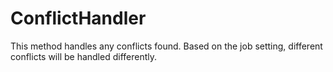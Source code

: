 # ConflictHandler #
This method handles any conflicts found. Based on the job setting, different conflicts will be handled differently.